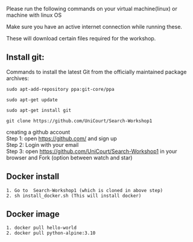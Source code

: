 Please run the following commands on your virtual machine(linux) or machine with linux OS

Make sure you have an active internet connection while running these.

These will download certain files required for the workshop.


## Install git:
Commands to install the latest Git from the officially maintained package archives:

    sudo apt-add-repository ppa:git-core/ppa

    sudo apt-get update

    sudo apt-get install git
    
    git clone https://github.com/UniCourt/Search-Workshop1
    
creating a github account 
<br>Step 1: open  https://github.com/ and sign up
<br>Step 2: Login with your email
<br> Step 3: open https://github.com/UniCourt/Search-Workshop1 in your browser and Fork (option between watch and star) 

## Docker install 
    1. Go to  Search-Workshop1 (which is cloned in above step)
    2. sh install_docker.sh (This will install docker)

## Docker image
    1. docker pull hello-world
    2. docker pull python-alpine:3.10
